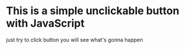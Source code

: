 # This is a simple unclickable button with JavaScript

just try to click button you will see what's gonna happen